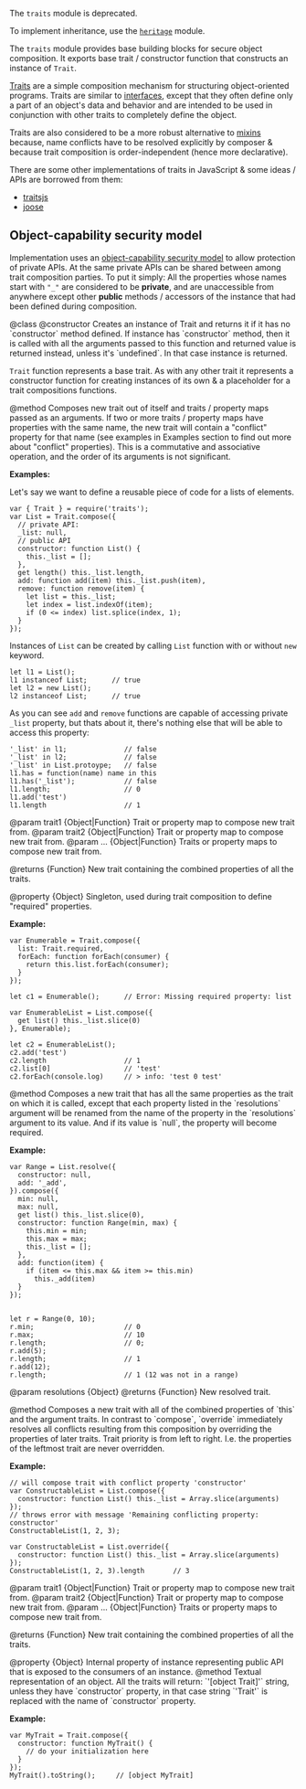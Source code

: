 <!-- This Source Code Form is subject to the terms of the Mozilla Public
   - License, v. 2.0. If a copy of the MPL was not distributed with this
   - file, You can obtain one at http://mozilla.org/MPL/2.0/. -->

<!-- contributed by Irakli Gozalishvil [gozala@mozilla.com]  -->

<div class="warning">
<p>The <code>traits</code> module is deprecated.</p>
<p>To implement inheritance, use the
<a href="modules/sdk/core/heritage.html"><code>heritage</code></a>
module.</p>
</div>

The `traits` module provides base building blocks for secure object
composition. It exports base trait / constructor function that
constructs an instance of `Trait`.

[Traits](http://en.wikipedia.org/wiki/Trait_%28computer_science%29) are a
simple composition mechanism for structuring object-oriented programs. Traits
are similar to
[interfaces](http://en.wikipedia.org/wiki/Interface_%28object-oriented_programming%29),
except that they often define only a part of an object's data and behavior and
are intended to be used in conjunction with other traits to completely define
the object.

Traits are also considered to be a more robust alternative to
[mixins](http://en.wikipedia.org/wiki/Mixins) because, name conflicts have to
be resolved explicitly by composer & because trait composition is
order-independent (hence more declarative).


There are some other implementations of traits in JavaScript & some ideas /
APIs are borrowed from them:

- [traitsjs](http://www.traitsjs.org/)
- [joose](http://code.google.com/p/joose-js/)

Object-capability security model
--------------------------------

Implementation uses an
[object-capability security model](http://en.wikipedia.org/wiki/Object-capability_model)
to allow protection of private APIs. At the same private APIs can be shared
between among trait composition parties. To put it simply: All the properties
whose names start with `"_"` are considered to be **private**, and are
unaccessible from anywhere except other **public** methods / accessors of the
instance that had been defined during composition.

<api name="Trait">
@class
<api name="Trait">
@constructor
Creates an instance of Trait and returns it if it has no `constructor` method
defined. If instance has `constructor` method, then it is called with all the
arguments passed to this function and returned value is returned instead,
unless it's `undefined`. In that case instance is returned.

`Trait` function represents a base trait. As with any other trait it represents
a constructor function for creating instances of its own & a placeholder
for a trait compositions functions.
</api>

<api name="compose">
@method
Composes new trait out of itself and traits / property maps passed as an
arguments. If two or more traits / property maps have properties with the same
name, the new trait will contain a "conflict" property for that name (see
examples in Examples section to find out more about "conflict" properties).
This is a commutative and associative operation, and the order of its
arguments is not significant.

**Examples:**

Let's say we want to define a reusable piece of code for a lists of elements.

    var { Trait } = require('traits');
    var List = Trait.compose({
      // private API:
      _list: null,
      // public API
      constructor: function List() {
        this._list = [];
      },
      get length() this._list.length,
      add: function add(item) this._list.push(item),
      remove: function remove(item) {
        let list = this._list;
        let index = list.indexOf(item);
        if (0 <= index) list.splice(index, 1);
      }
    });

Instances of `List` can be created by calling `List` function with or without
`new` keyword.

    let l1 = List();
    l1 instanceof List;      // true
    let l2 = new List();
    l2 instanceof List;      // true

As you can see `add` and `remove` functions are capable of accessing private
`_list` property, but thats about it, there's nothing else that will be able
to access this property:

    '_list' in l1;              // false
    '_list' in l2;              // false
    '_list' in List.protoype;   // false
    l1.has = function(name) name in this
    l1.has('_list');            // false
    l1.length;                  // 0
    l1.add('test')
    l1.length                   // 1

@param trait1 {Object|Function}
    Trait or property map to compose new trait from.
@param trait2 {Object|Function}
    Trait or property map to compose new trait from.
@param ... {Object|Function}
    Traits or property maps to compose new trait from.

@returns {Function}
    New trait containing the combined properties of all the traits.
</api>

<api name="required">
@property {Object}
Singleton, used during trait composition to define "required" properties.

**Example:**

    var Enumerable = Trait.compose({
      list: Trait.required,
      forEach: function forEach(consumer) {
        return this.list.forEach(consumer);
      }
    });

    let c1 = Enumerable();      // Error: Missing required property: list

    var EnumerableList = List.compose({
      get list() this._list.slice(0)
    }, Enumerable);

    let c2 = EnumerableList();
    c2.add('test')
    c2.length                   // 1
    c2.list[0]                  // 'test'
    c2.forEach(console.log)     // > info: 'test 0 test'

</api>


<api name="resolve">
@method
Composes a new trait that has all the same properties
as the trait on which it is called, except that each property listed
in the `resolutions` argument will be renamed from the name
of the  property in the `resolutions` argument to its value.
And if its value is `null`, the property will become required.

**Example:**

    var Range = List.resolve({
      constructor: null,
      add: '_add',
    }).compose({
      min: null,
      max: null,
      get list() this._list.slice(0),
      constructor: function Range(min, max) {
        this.min = min;
        this.max = max;
        this._list = [];
      },
      add: function(item) {
        if (item <= this.max && item >= this.min)
          this._add(item)
      }
    });


    let r = Range(0, 10);
    r.min;                      // 0
    r.max;                      // 10
    r.length;                   // 0;
    r.add(5);
    r.length;                   // 1
    r.add(12);
    r.length;                   // 1 (12 was not in a range)

@param resolutions {Object}
@returns {Function}
    New resolved trait.
</api>

<api name="override">
@method
Composes a new trait with all of the combined properties of `this` and the
argument traits. In contrast to `compose`, `override` immediately resolves
all conflicts resulting from this composition by overriding the properties of
later traits. Trait priority is from left to right. I.e. the properties of
the leftmost trait are never overridden.

**Example:**

    // will compose trait with conflict property 'constructor'
    var ConstructableList = List.compose({
      constructor: function List() this._list = Array.slice(arguments)
    });
    // throws error with message 'Remaining conflicting property: constructor'
    ConstructableList(1, 2, 3);

    var ConstructableList = List.override({
      constructor: function List() this._list = Array.slice(arguments)
    });
    ConstructableList(1, 2, 3).length       // 3

@param trait1 {Object|Function}
    Trait or property map to compose new trait from.
@param trait2 {Object|Function}
    Trait or property map to compose new trait from.
@param ... {Object|Function}
    Traits or property maps to compose new trait from.

@returns {Function}
    New trait containing the combined properties of all the traits.
</api>

<api name="_public">
@property {Object}
Internal property of instance representing public API that is exposed to the
consumers of an instance.
</api>

<api name='toString'>
@method
Textual representation of an object. All the traits will return:
`'[object Trait]'` string, unless they have `constructor` property, in that
case string `'Trait'` is replaced with the name of `constructor` property.

**Example:**

    var MyTrait = Trait.compose({
      constructor: function MyTrait() {
        // do your initialization here
      }
    });
    MyTrait().toString();     // [object MyTrait]

</api>
</api>
